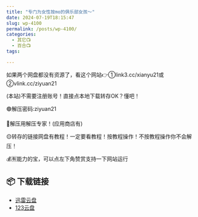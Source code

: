 ```yaml
---
title: "专门为女性按mo的俱乐部女孩～"
date: 2024-07-19T18:15:47
slug: wp-4100
permalink: /posts/wp-4100/
categories:
  - 其它📺
  - 百合📺
tags:

---
```


如果两个网盘都没有资源了，看这个网站👉①link3.cc/xianyu21或②vlink.cc/ziyuan21

(本站)不需要注册账号！直接点本地下载转存OK？懂吧！

🟢解压密码:ziyuan21

🔵解压用解压专家！(应用商店有)

🟡转存的链接网盘有教程！一定要看教程！按教程操作！不按教程操作你不会解压！

💰🈶能力的宝，可以点左下角赞赏支持一下网站运行

## 📦 下载链接
- [迅雷云盘](https://blziyuan21.com/pay-download/4100?key=c16197a937&down_id=0)
- [123云盘](https://blziyuan21.com/pay-download/4100?key=c16197a937&down_id=1)

